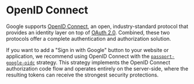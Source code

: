 # OpenID Connect

Google supports [OpenID Connect](https://developers.google.com/identity/openid-connect/openid-connect),
an open, industry-standard protocol that provides an identity layer on top of
[OAuth 2.0](https://developers.google.com/identity/protocols/oauth2).  Combined,
these two protocols offer a complete authentication and authorization solution.

If you want to add a "Sign in with Google" button to your website or
application, we recommend using OpenID Connect with the [`passport-google-oidc`](https://www.passportjs.org/packages/passport-google-oidc/)
strategy.  This strategy implements the OpenID Connect authorization code flow
and operates entirely on the server-side, where the resulting tokens can
receive the strongest security protections.
